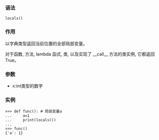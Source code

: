 ### 语法

```
locals()
```

### 作用

以字典类型返回当前位置的全部局部变量。

对于函数, 方法, lambda 函式, 类, 以及实现了 \_\_call\_\_ 方法的类实例, 它都返回 True。

### 参数

* x:int类型的数字

### 实例

```
>>> def func(): # 局部变量a
...     a=1
...     print(locals())
...
>>> func()
{'a': 1}
```



